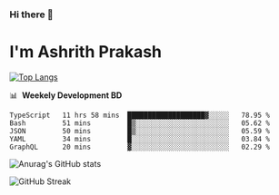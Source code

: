 ### Hi there 👋
# I'm Ashrith Prakash

[![Top Langs](https://github-readme-stats.vercel.app/api/top-langs/?username=xxcheckmatexx&count_private=true&include_all_commits=true&show_icons=true&line_height=20&title_color=FFFFFF&icon_color=FFFFFF&text_color=FFFFFF&bg_color=0D1117&langs_count=8)](https://github.com/anuraghazra/github-readme-stats)

📊 &nbsp;**Weekely Development BD**

<!--START_SECTION:waka-->

```text
TypeScript   11 hrs 58 mins  ███████████████████▓░░░░░   78.95 %
Bash         51 mins         █▒░░░░░░░░░░░░░░░░░░░░░░░   05.62 %
JSON         50 mins         █▒░░░░░░░░░░░░░░░░░░░░░░░   05.59 %
YAML         34 mins         █░░░░░░░░░░░░░░░░░░░░░░░░   03.84 %
GraphQL      20 mins         ▓░░░░░░░░░░░░░░░░░░░░░░░░   02.29 %
```

<!--END_SECTION:waka-->

![Anurag's GitHub stats](https://github-readme-stats.vercel.app/api?username=xxcheckmatexx&count_private=true&show_icons=true&theme=merko)  

![GitHub Streak](http://github-readme-streak-stats.herokuapp.com?user=xxcheckmatexx&theme=merko&hide_border=true&date_format=M%20j%5B%2C%20Y%5D&fire=DD0E0B)
<br/>
